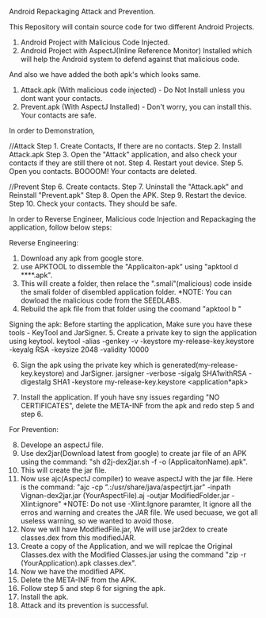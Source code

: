 Android Repackaging Attack and Prevention.

This Repository will contain source code for two different Android Projects.
1. Android Project with Malicious Code Injected.
2. Android Project with AspectJ(Inline Reference Monitor) Installed which will help the Android system to defend against that malicious code.

And also we have added the both apk's which looks same.
1. Attack.apk (With malicious code injected) - Do Not Install unless you dont want your contacts.
2. Prevent.apk (With AspectJ Installed) - Don't worry, you can install this. Your contacts are safe.

In order to Demonstration, 

//Attack
Step 1. Create Contacts, If there are no contacts.
Step 2. Install Attack.apk
Step 3. Open the "Attack" application, and also check your contacts if they are still there ot not.
Step 4. Restart yout device.
Step 5. Open you contacts. BOOOOM! Your contacts are deleted.

//Prevent
Step 6. Create contacts.
Step 7. Uninstall the "Attack.apk" and Reinstall "Prevent.apk"
Step 8. Open the APK.
Step 9. Restart the device.
Step 10. Check your contacts. They should be safe.

In order to Reverse Engineer, Malicious code Injection and Repackaging the application, follow below steps:

Reverse Engineering:
1. Download any apk from google store.
2. use APKTOOL to dissemble the "Applicaiton-apk" using "apktool d ****.apk".
3. This will create a folder, then relace the ".smali"(malicious) code inside the smali folder of disembled application folder.
*NOTE: You can dowload the malicious code from the SEEDLABS.
4. Rebuild the apk file from that folder using the coomand "apktool b <FOLDERNAME>"

Signing the apk:
Before starting the application, Make sure you have these tools - KeyTool and JarSigner.
5. Create a private key to sign the application using keytool.
keytool -alias <aliasName> -genkey -v -keystore my-release-key.keystore -keyalg RSA -keysize 2048 -validity 10000

6. Sign the apk using the private key which is generated(my-release-key.keystore) and JarSigner.
jarsigner -verbose -sigalg SHA1withRSA -digestalg SHA1 -keystore my-release-key.keystore <application*apk> <aliasName>

7. Install the application. If youh have sny issues regarding "NO CERTIFICATES", delete the META-INF from the apk and redo step 5 and step 6.

For Prevention:

8. Develope an aspectJ file.
9. Use dex2jar(Download latest from google) to create jar file of an APK using the command: "sh d2j-dex2jar.sh -f -o (ApplicaitonName).apk".
10. This will create the jar file.
11. Now use ajc(AspectJ compiler) to weave aspectJ with the jar file. Here is the command: "ajc -cp ".:/usr/share/java/aspectjrt.jar" -inpath Vignan-dex2jar.jar (YourAspectFile).aj -outjar ModifiedFolder.jar -Xlint:ignore"
*NOTE: Do not use -Xlint:Ignore paramter, It ignore all the erros and warning and creates the JAR file. We used becuase, we got all useless warning, so we wanted to avoid those.
12. Now we will have ModifiedFile.jar, We will use jar2dex to create classes.dex from this modifiedJAR.
13. Create a copy of the Application, and we will replcae the Original Classes.dex with the Modified Classes.jar using the command "zip -r (YourApplication).apk classes.dex".
14. Now we have the modified APK.
15. Delete the META-INF from the APK.
16. Follow step 5 and step 6 for signing the apk.
17. Install the apk.
18. Attack and its prevention is successful.